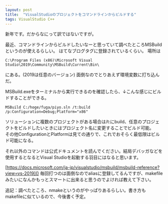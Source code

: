 ```yaml
---
layout: post
title:  "VisualStudioのプロジェクトをコマンドラインからビルドする"
tags: VisualStudio C++
---
```

新年です。だからなにって訳ではないですが。  
  
最近、コマンドラインからビルドしたいなーと思っていて調べたところMSBuildというのが使えるらしい。  はてなブログタグに登録されているくらい。
場所は  
```  
C:\Program Files (x86)\Microsoft Visual Studio\2019\Community\MSBuild\Current\Bin\
```  
にある。(2019は任意のバージョン) 面倒なのでとりあえず環境変数に打ち込んだ。  
  
MSBuild.exeをターミナルから実行できるのを確認したら、↓こんな感じにビルドすることができる。
```
MSBuild C:/hoge/fuga/piyo.sln /t:build /p:Configuration=Debug;Platform="x86"
```
ソリューションに複数のプロジェクトがある場合は/t:にbuild、任意のプロジェクトをビルドしたいときにはプロジェクト名に変更することでビルド可能。  
その他ConfigurationとPlatformは見ての通りで、これでおそらく最低限はビルド可能になる。  
  
それ以外のコマンドは公式ドキュメントを読んでください。結局デバッガなどを使用するとなるとVisual Studioを起動する羽目にはなると思います。  

[https://docs.microsoft.com/ja-jp/visualstudio/msbuild/msbuild-reference?view=vs-2019]() 
毎回打つのは面倒なのでaliasに登録してるんですが、makefileみたいになんかもっとスマートに出来ると思うのでよければ教えて下さい。  
  
追記：調べたところ、nmakeというのがやっぱりあるらしい。書き方もmakefileに似ているので、今後書く予定。
